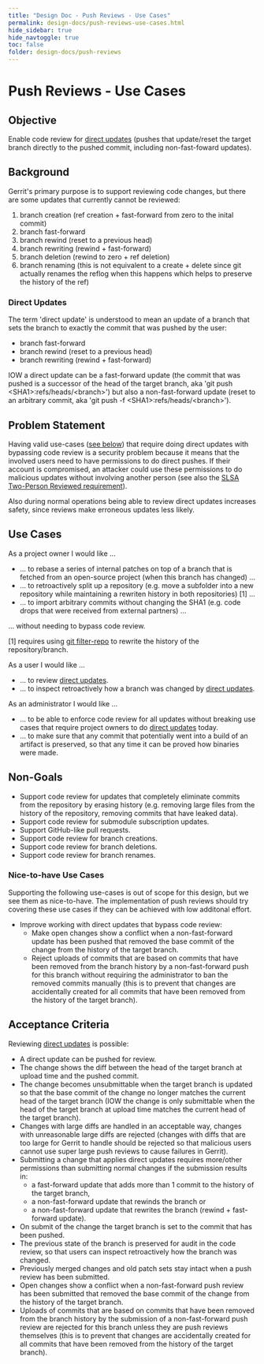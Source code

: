 ```yaml
---
title: "Design Doc - Push Reviews - Use Cases"
permalink: design-docs/push-reviews-use-cases.html
hide_sidebar: true
hide_navtoggle: true
toc: false
folder: design-docs/push-reviews
---
```


# Push Reviews - Use Cases

## <a id="objective">Objective</a>

Enable code review for [direct updates](#direct-updates) (pushes that
update/reset the target branch directly to the pushed commit, including
non-fast-foward updates).

## <a id="background">Background</a>

Gerrit's primary purpose is to support reviewing code changes, but there are
some updates that currently cannot be reviewed:

1. branch creation (ref creation + fast-forward from zero to the inital commit)
2. branch fast-forward
3. branch rewind (reset to a previous head)
4. branch rewriting (rewind + fast-forward)
5. branch deletion (rewind to zero + ref deletion)
6. branch renaming (this is not equivalent to a create + delete since git
   actually renames the reflog when this happens which helps to preserve the
   history of the ref)

### <a id="direct-updates">Direct Updates</a>

The term 'direct update' is understood to mean an update of a branch that sets
the branch to exactly the commit that was pushed by the user:

* branch fast-forward
* branch rewind (reset to a previous head)
* branch rewriting (rewind + fast-forward)

IOW a direct update can be a fast-forward update (the commit that was pushed is
a successor of the head of the target branch, aka 'git push
\<SHA1\>:refs/heads/\<branch\>') but also a non-fast-forward update (reset to an
arbitrary commit, aka 'git push -f \<SHA1\>:refs/heads/\<branch\>').

## <a id="problem-statement">Problem Statement</a>

Having valid use-cases ([see below](#use-cases)) that require doing direct
updates with bypassing code review is a security problem because it means that
the involved users need to have permissions to do direct pushes. If their
account is compromised, an attacker could use these permissions to do malicious
updates without involving another person (see also the
[SLSA](https://slsa.dev/spec/v0.1/levels#what-is-slsa) [Two-Person Reviewed
requirement](https://slsa.dev/spec/v0.1/requirements#two-person-reviewed)).

Also during normal operations being able to review direct updates increases
safety, since reviews make erroneous updates less likely.

## <a id="use-cases">Use Cases</a>

As a project owner I would like ...

* ... to rebase a series of internal patches on top of a branch that is
  fetched from an open-source project (when this branch has changed) ...
* ... to retroactively split up a repository (e.g. move a subfolder into a new
  repository while maintaining a rewriten history in both repositories) [1] ...
* ... to import arbitrary commits without changing the SHA1 (e.g. code drops
  that were received from external partners) ...

... without needing to bypass code review.

[1] requires using [git filter-repo](https://github.com/newren/git-filter-repo/)
to rewrite the history of the repository/branch.

As a user I would like ...

* ... to review [direct updates](#direct-updates).
* ... to inspect retroactively how a branch was changed by [direct
  updates](#direct-updates).

As an administrator I would like ...

* ... to be able to enforce code review for all updates without breaking use
  cases that require project owners to do [direct updates](#direct-updates)
  today.
* ... to make sure that any commit that potentially went into a build of an
  artifact is preserved, so that any time it can be proved how binaries were
  made.

## <a id="non-goals">Non-Goals</a>

* Support code review for updates that completely eliminate commits from the
  repository by erasing history (e.g. removing large files from the history of
  the repository, removing commits that have leaked data).
* Support code review for submodule subscription updates.
* Support GitHub-like pull requests.
* Support code review for branch creations.
* Support code review for branch deletions.
* Support code review for branch renames.

### <a id="nice-to-have-use-cases">Nice-to-have Use Cases</a>

Supporting the following use-cases is out of scope for this design, but we see
them as nice-to-have. The implementation of push reviews should try covering
these use cases if they can be achieved with low additonal effort.

* Improve working with direct updates that bypass code review:
    * Make open changes show a conflict when a non-fast-forward update has been
      pushed that removed the base commit of the change from the history of the
      target branch.
    * Reject uploads of commits that are based on commits that have been removed
      from the branch history by a non-fast-forward push for this branch without
      requiring the administrator to ban the removed commits manually (this is
      to prevent that changes are accidentally created for all commits that have
      been removed from the history of the target branch).

## <a id="acceptance-criteria">Acceptance Criteria</a>

Reviewing [direct updates](#direct-updates) is possible:

* A direct update can be pushed for review.
* The change shows the diff between the head of the target branch at upload time
  and the pushed commit.
* The change becomes unsubmittable when the target branch is updated so that the
  base commit of the change no longer matches the current head of the target
  branch (IOW the change is only submittable when the head of the target branch
  at upload time matches the current head of the target branch).
* Changes with large diffs are handled in an acceptable way, changes with
  unreasonable large diffs are rejected (changes with diffs that are too large
  for Gerrit to handle should be rejected so that malicious users cannot use
  super large push reviews to cause failures in Gerrit).
* Submitting a change that applies direct updates requires more/other
  permissions than submitting normal changes if the submission results in:
    * a fast-forward update that adds more than 1 commit to the history of the
      target branch,
    * a non-fast-forward update that rewinds the branch or
    * a non-fast-forward update that rewrites the branch (rewind + fast-forward
      update).
* On submit of the change the target branch is set to the commit that has been
  pushed.
* The previous state of the branch is preserved for audit in the code review, so
  that users can inspect retroactively how the branch was changed.
* Previously merged changes and old patch sets stay intact when a push review
  has been submitted.
* Open changes show a conflict when a non-fast-forward push review has been
  submitted that removed the base commit of the change from the history of the
  target branch.
* Uploads of commits that are based on commits that have been removed from the
  branch history by the submission of a non-fast-forward push review are
  rejected for this branch unless they are push reviews themselves (this is to
  prevent that changes are accidentally created for all commits that have been
  removed from the history of the target branch).

